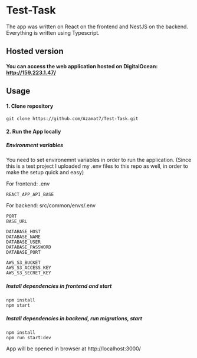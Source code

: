 # Test-Task
The app was written on React on the frontend and NestJS on the backend. Everything is written using Typescript.

## Hosted version

#### You can access the web application hosted on DigitalOcean: http://159.223.1.47/


## Usage

#### 1. Clone repository
    git clone https://github.com/Azamat7/Test-Task.git

#### 2. Run the App locally 
##### Environment variables
You need to set environemnt variables in order to run the application. (Since this is a test project I uploaded my .env files to this repo as well, in order to make the setup quick and easy)

For frontend: .env 

    REACT_APP_API_BASE

For backend: src/common/envs/.env

    PORT
    BASE_URL
    
    DATABASE_HOST
    DATABASE_NAME
    DATABASE_USER
    DATABASE_PASSWORD
    DATABASE_PORT
    
    AWS_S3_BUCKET
    AWS_S3_ACCESS_KEY
    AWS_S3_SECRET_KEY

##### Install dependencies in frontend and start
    npm install
    npm start

   ##### Install dependencies in backend, run migrations, start
    npm install
    npm run start:dev
   
App will be opened in browser at http://localhost:3000/
